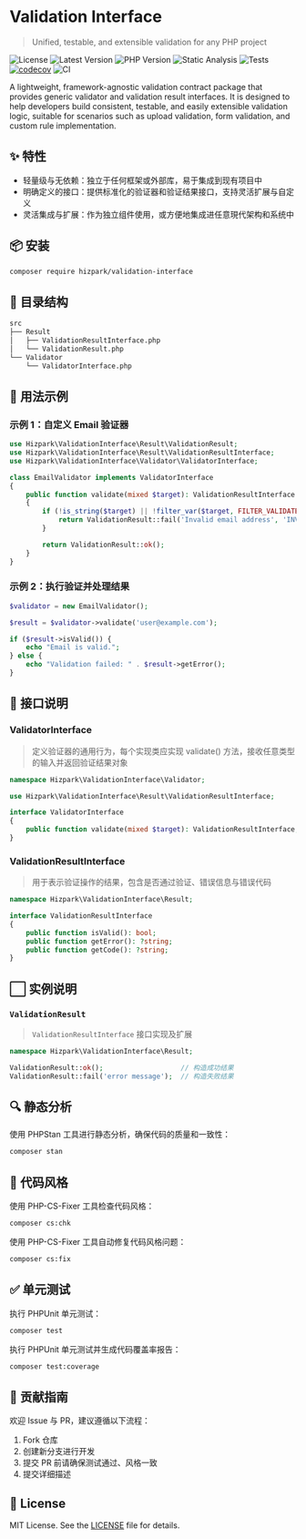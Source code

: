# Validation Interface

> Unified, testable, and extensible validation for any PHP project

![License](https://img.shields.io/github/license/hizpark/validation-interface?style=flat-square)
![Latest Version](https://img.shields.io/packagist/v/hizpark/validation-interface?style=flat-square)
![PHP Version](https://img.shields.io/badge/php-8.2--8.4-blue?style=flat-square)
![Static Analysis](https://img.shields.io/badge/static_analysis-PHPStan-blue?style=flat-square)
![Tests](https://img.shields.io/badge/tests-PHPUnit-brightgreen?style=flat-square)
[![codecov](https://codecov.io/gh/hizpark/validation-interface/branch/main/graph/badge.svg)](https://codecov.io/gh/hizpark/validation-interface)
![CI](https://github.com/hizpark/validation-interface/actions/workflows/ci.yml/badge.svg?style=flat-square)

A lightweight, framework-agnostic validation contract package that provides generic validator and validation result interfaces. It is designed to help developers build consistent, testable, and easily extensible validation logic, suitable for scenarios such as upload validation, form validation, and custom rule implementation.

## ✨ 特性

- 轻量级与无依赖：独立于任何框架或外部库，易于集成到现有项目中
- 明确定义的接口：提供标准化的验证器和验证结果接口，支持灵活扩展与自定义
- 灵活集成与扩展：作为独立组件使用，或方便地集成进任意現代架构和系统中

## 📦 安装

```bash
composer require hizpark/validation-interface
```

## 📂 目录结构

```txt
src
├── Result
│   ├── ValidationResultInterface.php
│   └── ValidationResult.php
└── Validator
    └── ValidatorInterface.php
```

## 🚀 用法示例

### 示例 1：自定义 Email 验证器

```php
use Hizpark\ValidationInterface\Result\ValidationResult;
use Hizpark\ValidationInterface\Result\ValidationResultInterface;
use Hizpark\ValidationInterface\Validator\ValidatorInterface;

class EmailValidator implements ValidatorInterface
{
    public function validate(mixed $target): ValidationResultInterface
    {
        if (!is_string($target) || !filter_var($target, FILTER_VALIDATE_EMAIL)) {
            return ValidationResult::fail('Invalid email address', 'INVALID_EMAIL');
        }

        return ValidationResult::ok();
    }
}
```

### 示例 2：执行验证并处理结果

```php
$validator = new EmailValidator();

$result = $validator->validate('user@example.com');

if ($result->isValid()) {
    echo "Email is valid.";
} else {
    echo "Validation failed: " . $result->getError();
}
```

## 📐 接口说明

### ValidatorInterface

> 定义验证器的通用行为，每个实现类应实现 validate() 方法，接收任意类型的输入并返回验证结果对象

```php
namespace Hizpark\ValidationInterface\Validator;

use Hizpark\ValidationInterface\Result\ValidationResultInterface;

interface ValidatorInterface
{
    public function validate(mixed $target): ValidationResultInterface;
}
```

### ValidationResultInterface

> 用于表示验证操作的结果，包含是否通过验证、错误信息与错误代码

```php
namespace Hizpark\ValidationInterface\Result;

interface ValidationResultInterface
{
    public function isValid(): bool;
    public function getError(): ?string;
    public function getCode(): ?string;
}
```

## ⬜ 实例说明

### `ValidationResult`

> `ValidationResultInterface` 接口实现及扩展

```php
namespace Hizpark\ValidationInterface\Result;

ValidationResult::ok();                   // 构造成功结果
ValidationResult::fail('error message');  // 构造失败结果
```

## 🔍 静态分析

使用 PHPStan 工具进行静态分析，确保代码的质量和一致性：

```bash
composer stan
```

## 🎯 代码风格

使用 PHP-CS-Fixer 工具检查代码风格：

```bash
composer cs:chk
```

使用 PHP-CS-Fixer 工具自动修复代码风格问题：

```bash
composer cs:fix
```

## ✅ 单元测试

执行 PHPUnit 单元测试：

```bash
composer test
```

执行 PHPUnit 单元测试并生成代码覆盖率报告：

```bash
composer test:coverage
```

## 🤝 贡献指南

欢迎 Issue 与 PR，建议遵循以下流程：

1. Fork 仓库
2. 创建新分支进行开发
3. 提交 PR 前请确保测试通过、风格一致
4. 提交详细描述

## 📜 License

MIT License. See the [LICENSE](LICENSE) file for details.
